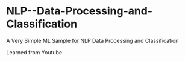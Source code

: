 # NLP--Data-Processing-and-Classification
A Very Simple ML Sample for NLP Data Processing and Classification 


Learned from Youtube
